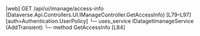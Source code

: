 [web] GET /api/ui/imanage/access-info  (Dataverse.Api.Controllers.UI.IManageController.GetAccessInfo)  [L79–L97] [auth=Authentication.UserPolicy]
  └─ uses_service IDatagetImanageService (AddTransient)
    └─ method GetAccessInfo [L84]

